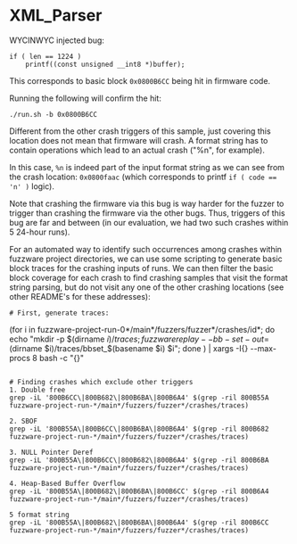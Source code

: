 # XML_Parser
WYCINWYC injected bug:
```
if ( len == 1224 )
    printf((const unsigned __int8 *)buffer);
```
This corresponds to basic block `0x0800B6CC` being hit in firmware code.

Running the following will confirm the hit:
```
./run.sh -b 0x0800B6CC
```

Different from the other crash triggers of this sample, just covering this location does not mean that firmware will crash. A format string has to contain operations which lead to an actual crash ("%n", for example).

In this case, `%n` is indeed part of the input format string as we can see from the crash location: `0x0800faac` (which corresponds to printf `if ( code == 'n' )` logic).

Note that crashing the firmware via this bug is way harder for the fuzzer to trigger than crashing the firmware via the other bugs. Thus, triggers of this bug are far and between (in our evaluation, we had two such crashes within 5 24-hour runs).

For an automated way to identify such occurrences among crashes within fuzzware project directories, we can use some scripting to generate basic block traces for the crashing inputs of runs. We can then filter the basic block coverage for each crash to find crashing samples that visit the format string parsing, but do not visit any one of the other crashing locations (see other README's for these addresses):

```
# First, generate traces:
```
(for i in fuzzware-project-run-0*/main*/fuzzers/fuzzer*/crashes/id*; do echo "mkdir -p $(dirname $i)/traces; fuzzware replay --bb-set-out=$(dirname $i)/traces/bbset_$(basename $i) $i"; done ) | xargs -I{} --max-procs 8 bash -c "{}"
```

# Finding crashes which exclude other triggers
1. Double free
grep -iL '800B6CC\|800B682\|800B6BA\|800B6A4' $(grep -ril 800B55A fuzzware-project-run-*/main*/fuzzers/fuzzer*/crashes/traces)

2. SBOF
grep -iL '800B55A\|800B6CC\|800B6BA\|800B6A4' $(grep -ril 800B682 fuzzware-project-run-*/main*/fuzzers/fuzzer*/crashes/traces)

3. NULL Pointer Deref
grep -iL '800B55A\|800B6CC\|800B682\|800B6A4' $(grep -ril 800B6BA fuzzware-project-run-*/main*/fuzzers/fuzzer*/crashes/traces)

4. Heap-Based Buffer Overflow
grep -iL '800B55A\|800B682\|800B6BA\|800B6CC' $(grep -ril 800B6A4 fuzzware-project-run-*/main*/fuzzers/fuzzer*/crashes/traces)

5 format string
grep -iL '800B55A\|800B682\|800B6BA\|800B6A4' $(grep -ril 800B6CC fuzzware-project-run-*/main*/fuzzers/fuzzer*/crashes/traces)
```
